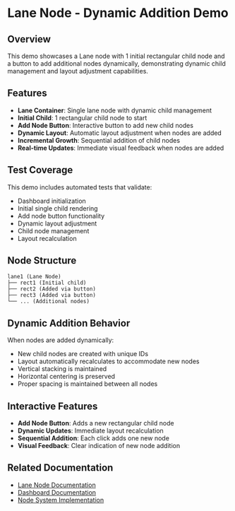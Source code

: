 # Lane Node - Dynamic Addition Demo

## Overview

This demo showcases a Lane node with 1 initial rectangular child node and a button to add additional nodes dynamically, demonstrating dynamic child management and layout adjustment capabilities.

## Features

- **Lane Container**: Single lane node with dynamic child management
- **Initial Child**: 1 rectangular child node to start
- **Add Node Button**: Interactive button to add new child nodes
- **Dynamic Layout**: Automatic layout adjustment when nodes are added
- **Incremental Growth**: Sequential addition of child nodes
- **Real-time Updates**: Immediate visual feedback when nodes are added

## Test Coverage

This demo includes automated tests that validate:
- Dashboard initialization
- Initial single child rendering
- Add node button functionality
- Dynamic layout adjustment
- Child node management
- Layout recalculation

## Node Structure

```
lane1 (Lane Node)
├── rect1 (Initial child)
├── rect2 (Added via button)
├── rect3 (Added via button)
└── ... (Additional nodes)
```

## Dynamic Addition Behavior

When nodes are added dynamically:
- New child nodes are created with unique IDs
- Layout automatically recalculates to accommodate new nodes
- Vertical stacking is maintained
- Horizontal centering is preserved
- Proper spacing is maintained between all nodes

## Interactive Features

- **Add Node Button**: Adds a new rectangular child node
- **Dynamic Updates**: Immediate layout recalculation
- **Sequential Addition**: Each click adds one new node
- **Visual Feedback**: Clear indication of new node addition

## Related Documentation

- [Lane Node Documentation](../../dashboard/documentation/nodes/lane-node.md)
- [Dashboard Documentation](../../dashboard/readme.md)
- [Node System Implementation](../../dashboard/implementation-nodes.md)
